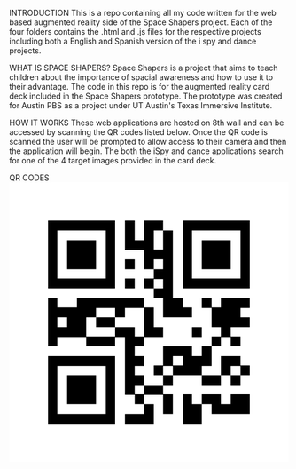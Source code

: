 INTRODUCTION
This is a repo containing all my code written for the web based augmented reality side
of the Space Shapers project. Each of the four folders contains the .html and .js files
for the respective projects including both a English and Spanish version of the 
i spy and dance projects.

WHAT IS SPACE SHAPERS?
Space Shapers is a project that aims to teach children about the importance of
spacial awareness and how to use it to their advantage. The code in this repo is
for the augmented reality card deck included in the Space Shapers prototype. The
prototype was created for Austin PBS as a project under UT Austin's Texas Immersive
Institute. 

HOW IT WORKS
These web applications are hosted on 8th wall and can be accessed by scanning the QR
codes listed below. Once the QR code is scanned the user will be prompted to allow
access to their camera and then the application will begin. The both the iSpy and dance
applications search for one of the 4 target images provided in the card deck.


QR CODES
![Alt text](spaceShapersDanceEnglishQRCode.png)